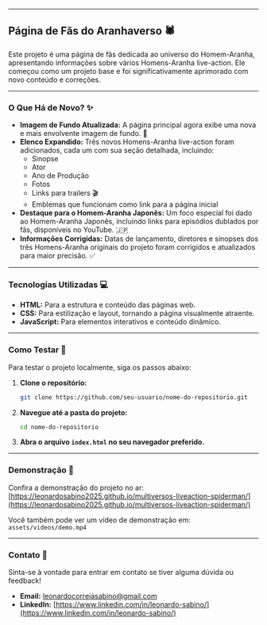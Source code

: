 -----

## Página de Fãs do Aranhaverso 🕷️

Este projeto é uma página de fãs dedicada ao universo do Homem-Aranha, apresentando informações sobre vários Homens-Aranha live-action. Ele começou como um projeto base e foi significativamente aprimorado com novo conteúdo e correções.

-----

### O Que Há de Novo? ✨

  * **Imagem de Fundo Atualizada:** A página principal agora exibe uma nova e mais envolvente imagem de fundo. 🌌
  * **Elenco Expandido:** Três novos Homens-Aranha live-action foram adicionados, cada um com sua seção detalhada, incluindo:
      * Sinopse
      * Ator
      * Ano de Produção
      * Fotos
      * Links para trailers 🎬
      * Emblemas que funcionam como link para a página inicial
  * **Destaque para o Homem-Aranha Japonês:** Um foco especial foi dado ao Homem-Aranha Japonês, incluindo links para episódios dublados por fãs, disponíveis no YouTube. 🇯🇵
  * **Informações Corrigidas:** Datas de lançamento, diretores e sinopses dos três Homens-Aranha originais do projeto foram corrigidos e atualizados para maior precisão. ✅

-----

### Tecnologias Utilizadas 💻

  * **HTML:** Para a estrutura e conteúdo das páginas web.
  * **CSS:** Para estilização e layout, tornando a página visualmente atraente.
  * **JavaScript:** Para elementos interativos e conteúdo dinâmico.

-----

### Como Testar 🧪

Para testar o projeto localmente, siga os passos abaixo:

1.  **Clone o repositório:**
    ```bash
    git clone https://github.com/seu-usuario/nome-do-repositorio.git
    ```
2.  **Navegue até a pasta do projeto:**
    ```bash
    cd nome-do-repositorio
    ```
3.  **Abra o arquivo `index.html` no seu navegador preferido.**

-----

### Demonstração 🚀

Confira a demonstração do projeto no ar: [https://leonardosabino2025.github.io/multiversos-liveaction-spiderman/](https://leonardosabino2025.github.io/multiversos-liveaction-spiderman/)

Você também pode ver um vídeo de demonstração em: `assets/videos/demo.mp4`

-----

### Contato 📧

Sinta-se à vontade para entrar em contato se tiver alguma dúvida ou feedback\!

  * **Email:** leonardocorreiasabino@gmail.com
  * **LinkedIn:** [https://www.linkedin.com/in/leonardo-sabino/](https://www.linkedin.com/in/leonardo-sabino/)